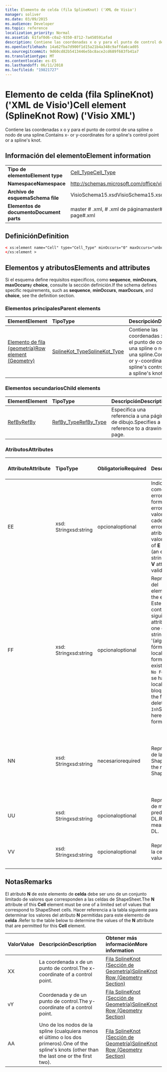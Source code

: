 ```yaml
---
title: Elemento de celda (fila SplineKnot) ('XML de Visio')
manager: soliver
ms.date: 03/09/2015
ms.audience: Developer
ms.topic: reference
localization_priority: Normal
ms.assetid: 61faf0d6-c0a2-9350-8712-7a450591afad
description: Contiene las coordenadas x o y para el punto de control de una spline o nodo de una spline.
ms.openlocfilehash: 14a62fba7d900f1d15a21b4a348c9affda6cad05
ms.sourcegitcommit: 9d60cd82b5413446e5bc8ace2cd689f683fb41a7
ms.translationtype: MT
ms.contentlocale: es-ES
ms.lasthandoff: 06/11/2018
ms.locfileid: "19821727"
---
```

# <a name="cell-element-splineknot-row-visio-xml"></a><span data-ttu-id="24ea3-103">Elemento de celda (fila SplineKnot) ('XML de Visio')</span><span class="sxs-lookup"><span data-stu-id="24ea3-103">Cell element (SplineKnot Row) ('Visio XML')</span></span>

<span data-ttu-id="24ea3-104">Contiene las coordenadas x o y para el punto de control de una spline o nodo de una spline.</span><span class="sxs-lookup"><span data-stu-id="24ea3-104">Contains x- or y-coordinates for a spline's control point or a spline's knot.</span></span>
  
## <a name="element-information"></a><span data-ttu-id="24ea3-105">Información del elemento</span><span class="sxs-lookup"><span data-stu-id="24ea3-105">Element information</span></span>

|||
|:-----|:-----|
|<span data-ttu-id="24ea3-106">**Tipo de elemento**</span><span class="sxs-lookup"><span data-stu-id="24ea3-106">**Element type**</span></span> <br/> |[<span data-ttu-id="24ea3-107">Cell_Type</span><span class="sxs-lookup"><span data-stu-id="24ea3-107">Cell_Type</span></span>](cell_type-complextypevisio-xml.md) <br/> |
|<span data-ttu-id="24ea3-108">**Namespace**</span><span class="sxs-lookup"><span data-stu-id="24ea3-108">**Namespace**</span></span> <br/> |http://schemas.microsoft.com/office/visio/2012/main  <br/> |
|<span data-ttu-id="24ea3-109">**Archivo de esquema**</span><span class="sxs-lookup"><span data-stu-id="24ea3-109">**Schema file**</span></span> <br/> |<span data-ttu-id="24ea3-110">VisioSchema15.xsd</span><span class="sxs-lookup"><span data-stu-id="24ea3-110">VisioSchema15.xsd</span></span>  <br/> |
|<span data-ttu-id="24ea3-111">**Elementos de documento**</span><span class="sxs-lookup"><span data-stu-id="24ea3-111">**Document parts**</span></span> <br/> |<span data-ttu-id="24ea3-112">master # .xml, # .xml de página</span><span class="sxs-lookup"><span data-stu-id="24ea3-112">master#.xml, page#.xml</span></span>  <br/> |
   
## <a name="definition"></a><span data-ttu-id="24ea3-113">Definición</span><span class="sxs-lookup"><span data-stu-id="24ea3-113">Definition</span></span>

```XML
< xs:element name="Cell" type="Cell_Type" minOccurs="0" maxOccurs="unbounded" >
</xs:element >
```

## <a name="elements-and-attributes"></a><span data-ttu-id="24ea3-114">Elementos y atributos</span><span class="sxs-lookup"><span data-stu-id="24ea3-114">Elements and attributes</span></span>

<span data-ttu-id="24ea3-115">Si el esquema define requisitos específicos, como **sequence**, **minOccurs**, **maxOccurs**y **choice**, consulte la sección definición.</span><span class="sxs-lookup"><span data-stu-id="24ea3-115">If the schema defines specific requirements, such as **sequence**, **minOccurs**, **maxOccurs**, and **choice**, see the definition section.</span></span> 
  
### <a name="parent-elements"></a><span data-ttu-id="24ea3-116">Elementos principales</span><span class="sxs-lookup"><span data-stu-id="24ea3-116">Parent elements</span></span>

|<span data-ttu-id="24ea3-117">**Element**</span><span class="sxs-lookup"><span data-stu-id="24ea3-117">**Element**</span></span>|<span data-ttu-id="24ea3-118">**Tipo**</span><span class="sxs-lookup"><span data-stu-id="24ea3-118">**Type**</span></span>|<span data-ttu-id="24ea3-119">**Descripción**</span><span class="sxs-lookup"><span data-stu-id="24ea3-119">**Description**</span></span>|
|:-----|:-----|:-----|
|[<span data-ttu-id="24ea3-120">Elemento de fila (geometría)</span><span class="sxs-lookup"><span data-stu-id="24ea3-120">Row element (Geometry)</span></span>](row-element-geometry-sectionvisio-xml.md) <br/> |[<span data-ttu-id="24ea3-121">SplineKot_Type</span><span class="sxs-lookup"><span data-stu-id="24ea3-121">SplineKot_Type</span></span>](splineknot_type-complextypevisio-xml.md) <br/> |<span data-ttu-id="24ea3-122">Contiene las coordenadas x o y para el punto de control de una spline o nodo de una spline.</span><span class="sxs-lookup"><span data-stu-id="24ea3-122">Contains x- or y-coordinates for a spline's control point or a spline's knot.</span></span>  <br/> |
   
### <a name="child-elements"></a><span data-ttu-id="24ea3-123">Elementos secundarios</span><span class="sxs-lookup"><span data-stu-id="24ea3-123">Child elements</span></span>

|<span data-ttu-id="24ea3-124">**Element**</span><span class="sxs-lookup"><span data-stu-id="24ea3-124">**Element**</span></span>|<span data-ttu-id="24ea3-125">**Tipo**</span><span class="sxs-lookup"><span data-stu-id="24ea3-125">**Type**</span></span>|<span data-ttu-id="24ea3-126">**Descripción**</span><span class="sxs-lookup"><span data-stu-id="24ea3-126">**Description**</span></span>|
|:-----|:-----|:-----|
|[<span data-ttu-id="24ea3-127">RefBy</span><span class="sxs-lookup"><span data-stu-id="24ea3-127">RefBy</span></span>](refby-element-cell_type-complextypevisio-xml.md) <br/> |[<span data-ttu-id="24ea3-128">RefBy_Type</span><span class="sxs-lookup"><span data-stu-id="24ea3-128">RefBy_Type</span></span>](refby_type-complextypevisio-xml.md) <br/> |<span data-ttu-id="24ea3-129">Especifica una referencia a una página de dibujo.</span><span class="sxs-lookup"><span data-stu-id="24ea3-129">Specifies a reference to a drawing page.</span></span>  <br/> |
   
### <a name="attributes"></a><span data-ttu-id="24ea3-130">Atributos</span><span class="sxs-lookup"><span data-stu-id="24ea3-130">Attributes</span></span>

|<span data-ttu-id="24ea3-131">**Attribute**</span><span class="sxs-lookup"><span data-stu-id="24ea3-131">**Attribute**</span></span>|<span data-ttu-id="24ea3-132">**Tipo**</span><span class="sxs-lookup"><span data-stu-id="24ea3-132">**Type**</span></span>|<span data-ttu-id="24ea3-133">**Obligatorio**</span><span class="sxs-lookup"><span data-stu-id="24ea3-133">**Required**</span></span>|<span data-ttu-id="24ea3-134">**Descripción**</span><span class="sxs-lookup"><span data-stu-id="24ea3-134">**Description**</span></span>|<span data-ttu-id="24ea3-135">**Valores posibles**</span><span class="sxs-lookup"><span data-stu-id="24ea3-135">**Possible values**</span></span>|
|:-----|:-----|:-----|:-----|:-----|
|<span data-ttu-id="24ea3-136">E</span><span class="sxs-lookup"><span data-stu-id="24ea3-136">E</span></span>  <br/> |<span data-ttu-id="24ea3-137">xsd: String</span><span class="sxs-lookup"><span data-stu-id="24ea3-137">xsd:string</span></span>  <br/> |<span data-ttu-id="24ea3-138">opcional</span><span class="sxs-lookup"><span data-stu-id="24ea3-138">optional</span></span>  <br/> |<span data-ttu-id="24ea3-139">Indica que la fórmula da como resultado un error.</span><span class="sxs-lookup"><span data-stu-id="24ea3-139">Indicates that the formula evaluates to an error.</span></span> <span data-ttu-id="24ea3-140">El valor de **E** es el valor actual (una cadena de mensaje de error); el valor del atributo **V** es el último valor válido.</span><span class="sxs-lookup"><span data-stu-id="24ea3-140">The value of **E** is the current value (an error message string); the value of the **V** attribute is the last valid value.</span></span>  <br/> |<span data-ttu-id="24ea3-141">Una cadena de mensaje de error.</span><span class="sxs-lookup"><span data-stu-id="24ea3-141">An error message string.</span></span>  <br/> |
|<span data-ttu-id="24ea3-142">F</span><span class="sxs-lookup"><span data-stu-id="24ea3-142">F</span></span>  <br/> |<span data-ttu-id="24ea3-143">xsd: String</span><span class="sxs-lookup"><span data-stu-id="24ea3-143">xsd:string</span></span>  <br/> |<span data-ttu-id="24ea3-144">opcional</span><span class="sxs-lookup"><span data-stu-id="24ea3-144">optional</span></span>  <br/> | <span data-ttu-id="24ea3-145">Representa la fórmula del elemento.</span><span class="sxs-lookup"><span data-stu-id="24ea3-145">Represents the element's formula.</span></span> <span data-ttu-id="24ea3-146">Este atributo puede contener uno de las siguientes cadenas:</span><span class="sxs-lookup"><span data-stu-id="24ea3-146">This attribute can contain one of the following strings:</span></span>  <br/>  <span data-ttu-id="24ea3-147">'(algunos fórmula)' Si la fórmula existe localmente</span><span class="sxs-lookup"><span data-stu-id="24ea3-147">'(some formula)' if the formula exists locally</span></span>  <br/>  <span data-ttu-id="24ea3-148">`No Formula`Si la fórmula se ha eliminado localmente o bloqueada</span><span class="sxs-lookup"><span data-stu-id="24ea3-148">`No Formula` if the formula is locally deleted or blocked</span></span>  <br/>  <span data-ttu-id="24ea3-149">`Inh`Si la fórmula es heredada.</span><span class="sxs-lookup"><span data-stu-id="24ea3-149">`Inh` if the formula is inherited.</span></span>  <br/> |<span data-ttu-id="24ea3-150">Una fórmula.</span><span class="sxs-lookup"><span data-stu-id="24ea3-150">A formula.</span></span>  <br/> |
|<span data-ttu-id="24ea3-151">N</span><span class="sxs-lookup"><span data-stu-id="24ea3-151">N</span></span>  <br/> |<span data-ttu-id="24ea3-152">xsd: String</span><span class="sxs-lookup"><span data-stu-id="24ea3-152">xsd:string</span></span>  <br/> |<span data-ttu-id="24ea3-153">necesario</span><span class="sxs-lookup"><span data-stu-id="24ea3-153">required</span></span>  <br/> |<span data-ttu-id="24ea3-154">Representa el nombre de la celda ShapeSheet.</span><span class="sxs-lookup"><span data-stu-id="24ea3-154">Represents the name of the ShapeSheet cell.</span></span>  <br/> |<span data-ttu-id="24ea3-155">El nombre de la celda ShapeSheet.</span><span class="sxs-lookup"><span data-stu-id="24ea3-155">The name of the ShapeSheet cell.</span></span>  <br/> <span data-ttu-id="24ea3-156">Vea la sección comentarios que aparece a continuación.</span><span class="sxs-lookup"><span data-stu-id="24ea3-156">See the Remarks section below.</span></span>  <br/> |
|<span data-ttu-id="24ea3-157">U</span><span class="sxs-lookup"><span data-stu-id="24ea3-157">U</span></span>  <br/> |<span data-ttu-id="24ea3-158">xsd: String</span><span class="sxs-lookup"><span data-stu-id="24ea3-158">xsd:string</span></span>  <br/> |<span data-ttu-id="24ea3-159">opcional</span><span class="sxs-lookup"><span data-stu-id="24ea3-159">optional</span></span>  <br/> |<span data-ttu-id="24ea3-160">Representa una unidad de medida, el valor predeterminado es DL.</span><span class="sxs-lookup"><span data-stu-id="24ea3-160">Represents a unit of measure The default is DL.</span></span>  <br/> |<span data-ttu-id="24ea3-161">Las unidades de la celda.</span><span class="sxs-lookup"><span data-stu-id="24ea3-161">The units of the cell.</span></span>  <br/> |
|<span data-ttu-id="24ea3-162">V</span><span class="sxs-lookup"><span data-stu-id="24ea3-162">V</span></span>  <br/> |<span data-ttu-id="24ea3-163">xsd: String</span><span class="sxs-lookup"><span data-stu-id="24ea3-163">xsd:string</span></span>  <br/> |<span data-ttu-id="24ea3-164">opcional</span><span class="sxs-lookup"><span data-stu-id="24ea3-164">optional</span></span>  <br/> |<span data-ttu-id="24ea3-165">Representa el valor de la celda.</span><span class="sxs-lookup"><span data-stu-id="24ea3-165">Represents the value of the cell.</span></span>  <br/> |<span data-ttu-id="24ea3-166">El valor de la celda ShapeSheet.</span><span class="sxs-lookup"><span data-stu-id="24ea3-166">The value of the ShapeSheet cell.</span></span>  <br/> |
   
## <a name="remarks"></a><span data-ttu-id="24ea3-167">Notas</span><span class="sxs-lookup"><span data-stu-id="24ea3-167">Remarks</span></span>

<span data-ttu-id="24ea3-168">El atributo **N** de este elemento de **celda** debe ser uno de un conjunto limitado de valores que corresponden a las celdas de ShapeSheet.</span><span class="sxs-lookup"><span data-stu-id="24ea3-168">The **N** attribute of this **Cell** element must be one of a limited set of values that correspond to ShapeSheet cells.</span></span> <span data-ttu-id="24ea3-169">Hacer referencia a la tabla siguiente para determinar los valores del atributo **N** permitidas para este elemento de **celda** .</span><span class="sxs-lookup"><span data-stu-id="24ea3-169">Refer to the table below to determine the values of the **N** attribute that are permitted for this **Cell** element.</span></span> 
  
|<span data-ttu-id="24ea3-170">**Valor**</span><span class="sxs-lookup"><span data-stu-id="24ea3-170">**Value**</span></span>|<span data-ttu-id="24ea3-171">**Descripción**</span><span class="sxs-lookup"><span data-stu-id="24ea3-171">**Description**</span></span>|<span data-ttu-id="24ea3-172">**Obtener más información**</span><span class="sxs-lookup"><span data-stu-id="24ea3-172">**More information**</span></span>|
|:-----|:-----|:-----|
|<span data-ttu-id="24ea3-173">X</span><span class="sxs-lookup"><span data-stu-id="24ea3-173">X</span></span>  <br/> |<span data-ttu-id="24ea3-174">La coordenada x de un punto de control.</span><span class="sxs-lookup"><span data-stu-id="24ea3-174">The x-coordinate of a control point.</span></span>  <br/> |[<span data-ttu-id="24ea3-175">Fila SplineKnot (Sección de Geometría)</span><span class="sxs-lookup"><span data-stu-id="24ea3-175">SplineKnot Row (Geometry Section)</span></span>](splineknot-row-geometry-section.md) <br/> |
|<span data-ttu-id="24ea3-176">v</span><span class="sxs-lookup"><span data-stu-id="24ea3-176">Y</span></span>  <br/> |<span data-ttu-id="24ea3-177">Coordenada y de un punto de control.</span><span class="sxs-lookup"><span data-stu-id="24ea3-177">The y-coordinate of a control point.</span></span>  <br/> |[<span data-ttu-id="24ea3-178">Fila SplineKnot (Sección de Geometría)</span><span class="sxs-lookup"><span data-stu-id="24ea3-178">SplineKnot Row (Geometry Section)</span></span>](splineknot-row-geometry-section.md) <br/> |
|<span data-ttu-id="24ea3-179">A</span><span class="sxs-lookup"><span data-stu-id="24ea3-179">A</span></span>  <br/> |<span data-ttu-id="24ea3-180">Uno de los nodos de la spline (cualquiera menos el último o los dos primeros).</span><span class="sxs-lookup"><span data-stu-id="24ea3-180">One of the spline's knots (other than the last one or the first two).</span></span>  <br/> |[<span data-ttu-id="24ea3-181">Fila SplineKnot (Sección de Geometría)</span><span class="sxs-lookup"><span data-stu-id="24ea3-181">SplineKnot Row (Geometry Section)</span></span>](splineknot-row-geometry-section.md) <br/> |
   

